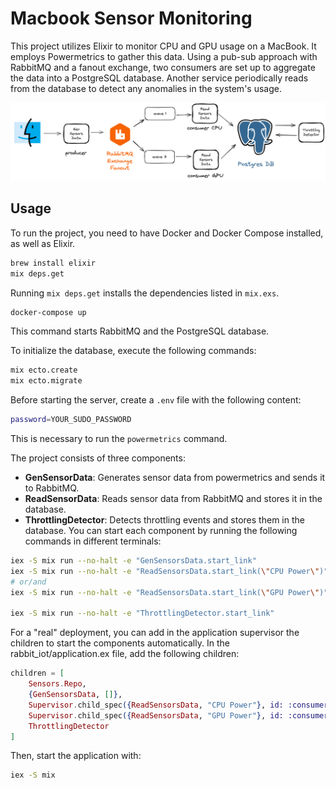 # Macbook Sensor Monitoring
This project utilizes Elixir to monitor CPU and GPU usage on a MacBook. It employs Powermetrics to gather this data. Using a pub-sub approach with RabbitMQ and a fanout exchange, two consumers are set up to aggregate the data into a PostgreSQL database. Another service periodically reads from the database to detect any anomalies in the system's usage.

![Sensor Monitoring](img/sensor_monitoring.png)

## Usage

To run the project, you need to have Docker and Docker Compose installed, as well as Elixir.

```bash
brew install elixir
mix deps.get
```

Running `mix deps.get` installs the dependencies listed in `mix.exs`.

```bash
docker-compose up
```

This command starts RabbitMQ and the PostgreSQL database.

To initialize the database, execute the following commands:

```bash
mix ecto.create
mix ecto.migrate
```

Before starting the server, create a `.env` file with the following content:

```bash
password=YOUR_SUDO_PASSWORD
```

This is necessary to run the `powermetrics` command.

The project consists of three components:

- **GenSensorData**: Generates sensor data from powermetrics and sends it to RabbitMQ.
- **ReadSensorData**: Reads sensor data from RabbitMQ and stores it in the database.
- **ThrottlingDetector**: Detects throttling events and stores them in the database.
You can start each component by running the following commands in different terminals:

```bash
iex -S mix run --no-halt -e "GenSensorsData.start_link"
iex -S mix run --no-halt -e "ReadSensorsData.start_link(\"CPU Power\")"
# or/and
iex -S mix run --no-halt -e "ReadSensorsData.start_link(\"GPU Power\")"

iex -S mix run --no-halt -e "ThrottlingDetector.start_link"
```

For a "real" deployment, you can add in the application supervisor the children to start the components automatically. In the rabbit_iot/application.ex file, add the following children:

```elixir
children = [
    Sensors.Repo,
    {GenSensorsData, []},
    Supervisor.child_spec({ReadSensorsData, "CPU Power"}, id: :consumer_1),
    Supervisor.child_spec({ReadSensorsData, "GPU Power"}, id: :consumer_2),
    ThrottlingDetector
]
```

Then, start the application with:

```bash
iex -S mix
```